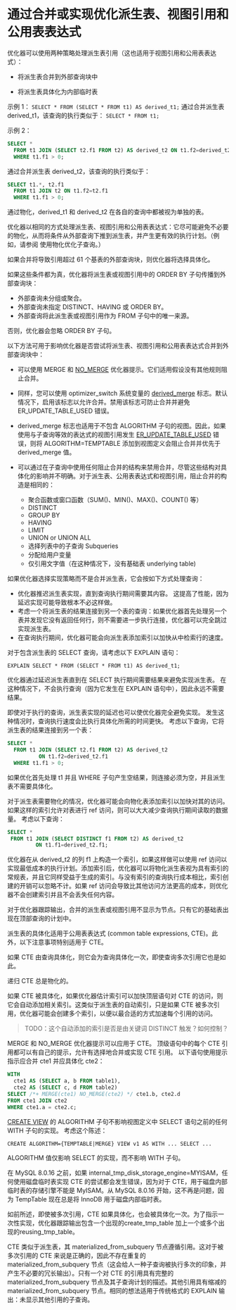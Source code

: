# 通过合并或实现优化派生表、视图引用和公用表表达式

优化器可以使用两种策略处理派生表引用（这也适用于视图引用和公用表表达式）：

- 将派生表合并到外部查询块中

- 将派生表具体化为内部临时表

示例 1：
`SELECT * FROM (SELECT * FROM t1) AS derived_t1;`
通过合并派生表derived_t1，该查询的执行类似于：
`SELECT * FROM t1;`

示例 2：

```sql
SELECT *
  FROM t1 JOIN (SELECT t2.f1 FROM t2) AS derived_t2 ON t1.f2=derived_t2.f1
  WHERE t1.f1 > 0;
```

通过合并派生表 derived_t2，该查询的执行类似于：

```sql
SELECT t1.*, t2.f1
  FROM t1 JOIN t2 ON t1.f2=t2.f1
  WHERE t1.f1 > 0;
```

通过物化，derived_t1 和 derived_t2 在各自的查询中都被视为单独的表。

优化器以相同的方式处理派生表、视图引用和公用表表达式：它尽可能避免不必要的物化，从而将条件从外部查询下推到派生表，并产生更有效的执行计划。（例如，请参阅 使用物化优化子查询。）

如果合并将导致引用超过 61 个基表的外部查询块，则优化器将选择具体化。

如果这些条件都为真，优化器将派生表或视图引用中的 ORDER BY 子句传播到外部查询块：

- 外部查询未分组或聚合。
- 外部查询未指定 DISTINCT、HAVING 或 ORDER BY。
- 外部查询将此派生表或视图引用作为 FROM 子句中的唯一来源。

否则，优化器会忽略 ORDER BY 子句。

以下方法可用于影响优化器是否尝试将派生表、视图引用和公用表表达式合并到外部查询块中：

- 可以使用 MERGE 和 [NO_MERGE](https://dev.mysql.com/doc/refman/8.0/en/optimizer-hints.html#optimizer-hints-table-level) 优化器提示。它们适用假设没有其他规则阻止合并。

- 同样，您可以使用 optimizer_switch 系统变量的 [derived_merge](https://dev.mysql.com/doc/refman/8.0/en/switchable-optimizations.html#optflag_derived-merge) 标志。默认情况下，启用该标志以允许合并。禁用该标志可防止合并并避免 ER_UPDATE_TABLE_USED 错误。

- derived_merge 标志也适用于不包含 ALGORITHM 子句的视图。因此，如果使用与子查询等效的表达式的视图引用发生 [ER_UPDATE_TABLE_USED](https://dev.mysql.com/doc/mysql-errors/8.0/en/server-error-reference.html#error_er_update_table_used) 错误，则将 ALGORITHM=TEMPTABLE 添加到视图定义会阻止合并并优先于 derived_merge 值。

- 可以通过在子查询中使用任何阻止合并的结构来禁用合并，尽管这些结构对具体化的影响并不明确。对于派生表、公用表表达式和视图引用，阻止合并的构造是相同的：
  - 聚合函数或窗口函数（SUM()、MIN()、MAX()、COUNT() 等）
  - DISTINCT
  - GROUP BY
  - HAVING
  - LIMIT
  - UNION or UNION ALL
  - 选择列表中的子查询 Subqueries
  - 分配给用户变量
  - 仅引用文字值（在这种情况下，没有基础表 underlying table)

如果优化器选择实现策略而不是合并派生表，它会按如下方式处理查询：

- 优化器推迟派生表实现，直到查询执行期间需要其内容。 这提高了性能，因为延迟实现可能导致根本不必这样做。
- 考虑一个将派生表的结果连接到另一个表的查询：如果优化器首先处理另一个表并发现它没有返回任何行，则不需要进一步执行连接，优化器可以完全跳过实现派生表。
- 在查询执行期间，优化器可能会向派生表添加索引以加快从中检索行的速度。

对于包含派生表的 SELECT 查询，请考虑以下 EXPLAIN 语句：

`EXPLAIN SELECT * FROM (SELECT * FROM t1) AS derived_t1;`

优化器通过延迟派生表直到在 SELECT 执行期间需要结果来避免实现派生表。 在这种情况下，不会执行查询（因为它发生在 EXPLAIN 语句中），因此永远不需要结果。

即使对于执行的查询，派生表实现的延迟也可以使优化器完全避免实现。 发生这种情况时，查询执行速度会比执行具体化所需的时间更快。 考虑以下查询，它将派生表的结果连接到另一个表：

```sql
SELECT *
  FROM t1 JOIN (SELECT t2.f1 FROM t2) AS derived_t2
          ON t1.f2=derived_t2.f1
  WHERE t1.f1 > 0;
```

如果优化首先处理 t1 并且 WHERE 子句产生空结果，则连接必须为空，并且派生表不需要具体化。

对于派生表需要物化的情况，优化器可能会向物化表添加索引以加快对其的访问。 如果这样的索引允许对表进行 ref 访问，则可以大大减少查询执行期间读取的数据量。 考虑以下查询：

```sql
SELECT *
 FROM t1 JOIN (SELECT DISTINCT f1 FROM t2) AS derived_t2
         ON t1.f1=derived_t2.f1;
```

优化器在从 derived_t2 的列 f1 上构造一个索引，如果这样做可以使用 ref 访问以实现最低成本的执行计划。添加索引后，优化器可以将物化派生表视为具有索引的常规表，并且它同样受益于生成的索引。与没有索引的查询执行成本相比，索引创建的开销可以忽略不计。如果 ref 访问会导致比其他访问方法更高的成本，则优化器不会创建索引并且不会丢失任何内容。

对于优化器跟踪输出，合并的派生表或视图引用不显示为节点。只有它的基础表出现在顶部查询的计划中。

派生表的具体化适用于公用表表达式 (common table expressions, CTE)。此外，以下注意事项特别适用于 CTE。

如果 CTE 由查询具体化，则它会为查询具体化一次，即使查询多次引用它也是如此。

递归 CTE 总是物化的。

如果 CTE 被具体化，如果优化器估计索引可以加快顶层语句对 CTE 的访问，则它会自动添加相关索引。这类似于派生表的自动索引，只是如果 CTE 被多次引用，优化器可能会创建多个索引，以便以最合适的方式加速每个引用的访问。

> TODO：这个自动添加的索引是否是由关键词 DISTINCT 触发？如何控制？

MERGE 和 NO_MERGE 优化器提示可以应用于 CTE。 顶级语句中的每个 CTE 引用都可以有自己的提示，允许有选择地合并或实现 CTE 引用。 以下语句使用提示指示应合并 cte1 并应具体化 cte2：

```sql
WITH
  cte1 AS (SELECT a, b FROM table1),
  cte2 AS (SELECT c, d FROM table2)
SELECT /*+ MERGE(cte1) NO_MERGE(cte2) */ cte1.b, cte2.d
FROM cte1 JOIN cte2
WHERE cte1.a = cte2.c;
```

[CREATE VIEW](https://dev.mysql.com/doc/refman/8.0/en/create-view.html) 的 ALGORITHM 子句不影响视图定义中 SELECT 语句之前的任何 WITH 子句的实现。 考虑这个陈述：

`CREATE ALGORITHM={TEMPTABLE|MERGE} VIEW v1 AS WITH ... SELECT ...`

ALGORITHM 值仅影响 SELECT 的实现，而不影响 WITH 子句。

在 MySQL 8.0.16 之前，如果 internal_tmp_disk_storage_engine=MYISAM，任何使用磁盘临时表实现 CTE 的尝试都会发生错误，因为对于 CTE，用于磁盘内部临时表的存储引擎不能是 MyISAM。从 MySQL 8.0.16 开始，这不再是问题，因为 TempTable 现在总是将 InnoDB 用于磁盘内部临时表。

如前所述，即使被多次引用，CTE 如果具体化，也会被具体化一次。为了指示一次性实现，优化器跟踪输出包含一个出现的create_tmp_table 加上一个或多个出现的reusing_tmp_table。

CTE 类似于派生表，其 materialized_from_subquery 节点遵循引用。这对于被多次引用的 CTE 来说是正确的，因此不存在重复的 materialized_from_subquery 节点（这会给人一种子查询被执行多次的印象，并产生不必要的冗长输出）。只有一个对 CTE 的引用具有完整的 materialized_from_subquery 节点及其子查询计划的描述。其他引用具有缩减的 materialized_from_subquery 节点。相同的想法适用于传统格式的 EXPLAIN 输出：未显示其他引用的子查询。
